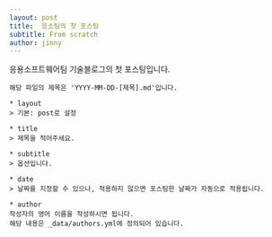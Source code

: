 ```yaml
---
layout: post
title:  응소팀의 첫 포스팅
subtitle: From scratch
author: jinny
---
```


응용소프트웨어팀 기술블로그의 첫 포스팅입니다.</br>

```angular2html
해당 파일의 제목은 'YYYY-MM-DD-[제목].md'입니다.

* layout
> 기본: post로 설정 

* title
> 제목을 적어주세요.

* subtitle
> 옵션입니다.

* date
> 날짜를 지정할 수 있으나, 적용하지 않으면 포스팅한 날짜가 자동으로 적용됩니다.

* author
작성자의 영어 이름을 작성하시면 됩니다.
해당 내용은 _data/authors.yml에 정의되어 있습니다.
```
